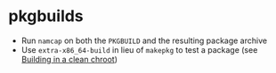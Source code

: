 # pkgbuilds

- Run `namcap` on both the `PKGBUILD` and the resulting package archive
- Use `extra-x86_64-build` in lieu of `makepkg` to test a package
  (see [Building in a clean chroot](https://wiki.archlinux.org/title/DeveloperWiki:Building_in_a_clean_chroot))
